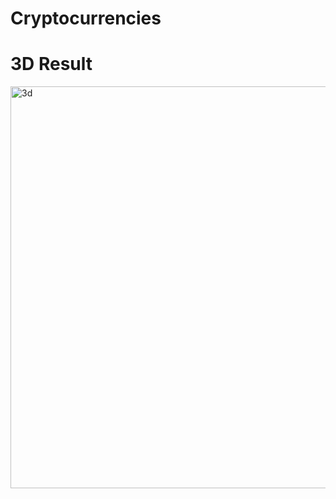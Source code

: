 # Cryptocurrencies



# 3D Result 
<img width="643" alt="3d" src="https://user-images.githubusercontent.com/100255000/177914515-afbfd61b-1459-4dc7-b045-d48eeff750fb.png">
